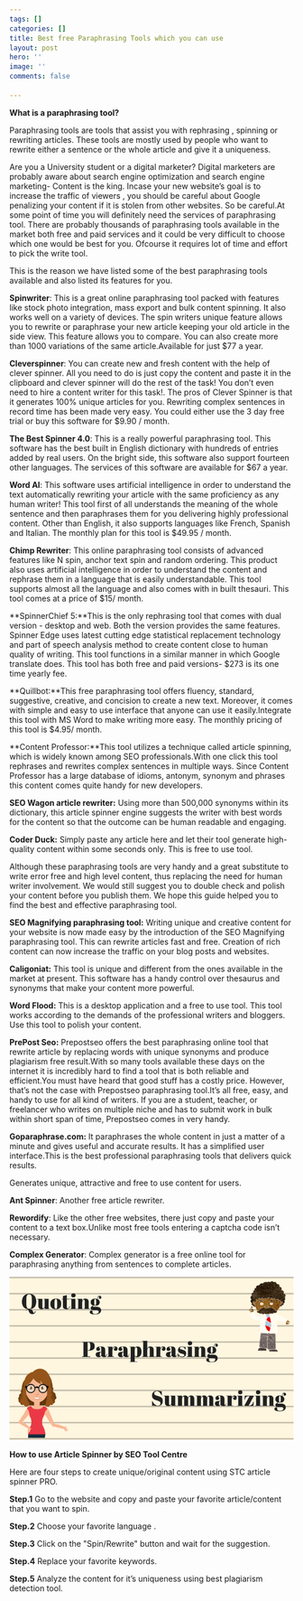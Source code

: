```yaml
---
tags: []
categories: []
title: Best free Paraphrasing Tools which you can use
layout: post
hero: ''
image: ''
comments: false

---
```

**What is a paraphrasing tool?**

Paraphrasing tools are tools that assist you with rephrasing , spinning or rewriting articles. These tools are mostly used by people who want to rewrite either a sentence or the whole article and give it a uniqueness.

Are you a University student or a digital marketer? Digital marketers are probably aware about search engine optimization and search engine marketing- Content is the king. Incase your new website’s goal is to increase the traffic of viewers , you should be careful about Google penalizing your content if it is stolen from other websites. So be careful.At some point of time you will definitely need the services of paraphrasing tool. There are probably thousands of paraphrasing tools available in the market both free and paid services and it could be very difficult to choose which one would be best for you. Ofcourse it requires lot of time and effort to pick the write tool.

This is the reason we have listed some of the best paraphrasing tools available and also listed its features for you.

**Spinwriter**: This is a great online paraphrasing tool packed with features like stock photo integration, mass export and bulk content spinning. It also works well on a variety of devices. The spin writers unique feature allows you to rewrite or paraphrase your new article keeping your old article in the side view. This feature allows you to compare. You can also create more than 1000 variations of the same article.Available for just $77 a year.

**Cleverspinner**: You can create new and fresh content with the help of clever spinner. All you need to do is just copy the content and paste it in the clipboard and clever spinner will do the rest of the task! You don’t even need to hire a content writer for this task!. The pros of Clever Spinner is that it generates 100% unique articles for you. Rewriting complex sentences in record time has been made very easy. You could either use the 3 day free trial or buy this software for $9.90 / month.

**The Best Spinner 4.0**: This is a really powerful paraphrasing tool. This software has the best built in English dictionary with hundreds of entries added by real users. On the bright side, this software also support fourteen other languages. The services of this software are available for $67 a year.

**Word AI**: This software uses artificial intelligence in order to understand the text automatically rewriting your article with the same proficiency as any human writer! This tool first of all understands the meaning of the whole sentence and then paraphrases them for you delivering highly professional content. Other than English, it also supports languages like French, Spanish and Italian. The monthly plan for this tool is $49.95 / month.

**Chimp Rewriter**: This online paraphrasing tool consists of advanced features like N spin, anchor text spin and random ordering. This product also uses artificial intelligence in order to understand the content and rephrase them in a language that is easily understandable. This tool supports almost all the language and also comes with in built thesauri. This tool comes at a price of $15/ month.

\**SpinnerChief 5:**This is the only rephrasing tool that comes with dual version - desktop and web. Both the version provides the same features. Spinner Edge uses latest cutting edge statistical replacement technology and part of speech analysis method to create content close to human quality of writing. This tool functions in a similar manner in which Google translate does. This tool has both free and paid versions- $273 is its one time yearly fee.

\**Quillbot:**This free paraphrasing tool offers fluency, standard, suggestive, creative, and concision to create a new text. Moreover, it comes with simple and easy to use interface that anyone can use it easily.Integrate this tool with MS Word to make writing more easy. The monthly pricing of this tool is $4.95/ month.

\**Content Professor:**This tool utilizes a technique called article spinning, which is widely known among SEO professionals.With one click this tool rephrases and rewrites complex sentences in multiple ways. Since Content Professor has a large database of idioms, antonym, synonym and phrases this content comes quite handy for new developers.

**SEO Wagon article rewriter:** Using more than 500,000 synonyms within its dictionary, this article spinner engine suggests the writer with best words for the content so that the outcome can be human readable and engaging.

**Coder Duck:** Simply paste any article here and let their tool generate high-quality content within some seconds only. This is free to use tool.

Although these paraphrasing tools are very handy and a great substitute to write error free and high level content, thus replacing the need for human writer involvement. We would still suggest you to double check and polish your content before you publish them. We hope this guide helped you to find the best and effective paraphrasing tool.

**SEO Magnifying paraphrasing tool:** Writing unique and creative content for your website is now made easy by the introduction of the SEO Magnifying paraphrasing tool. This can rewrite articles fast and free. Creation of rich content can now increase the traffic on your blog posts and websites.

**Caligoniat:** This tool is unique and different from the ones available in the market at present. This software has a handy control over thesaurus and synonyms that make your content more powerful.

**Word Flood:** This is a desktop application and a free to use tool. This tool works according to the demands of the professional writers and bloggers. Use this tool to polish your content.

**PrePost Seo:** Prepostseo offers the best paraphrasing online tool that rewrite article by replacing words with unique synonyms and produce plagiarism free result.With so many tools available these days on the internet it is incredibly hard to find a tool that is both reliable and efficient.You must have heard that good stuff has a costly price. However, that’s not the case with Prepostseo paraphrasing tool.It’s all free, easy, and handy to use for all kind of writers. If you are a student, teacher, or freelancer who writes on multiple niche and has to submit work in bulk within short span of time, Prepostseo comes in very handy.

**Goparaphrase.com:** It paraphrases the whole content in just a matter of a minute and gives useful and accurate results. It has a simplified user interface.This is the best professional paraphrasing tools that delivers quick results.

Generates unique, attractive and free to use content for users.

**Ant Spinner**: Another free article rewriter.

**Rewordify**: Like the other free websites, there just copy and paste your content to a text box.Unlike most free tools entering a captcha code isn’t necessary.

**Complex Generator**: Complex generator is a free online tool for paraphrasing anything from sentences to complete articles.

![](/uploads/paraphrasing.png)

**How to use Article Spinner by SEO Tool Centre**

Here are four steps to create unique/original content using STC article spinner PRO.

**Step.1** Go to the website and copy and paste your favorite article/content that you want to spin.

**Step.2** Choose your favorite language .

**Step.3** Click on the "Spin/Rewrite" button and wait for the suggestion.

**Step.4** Replace your favorite keywords.

**Step.5** Analyze the content for it’s uniqueness using best plagiarism detection tool.